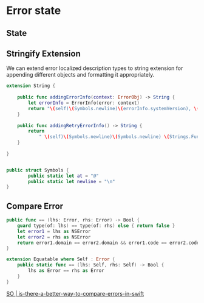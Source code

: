 # Error state

## State

## Stringify Extension

We can extend error localized description types to string extension for appending different objects and formatting it appropriately.

```swift 
extension String {
    
    public func addingErrorInfo(context: ErrorObj) -> String {
        let errorInfo = ErrorInfo(error: context)
        return "\(self)\(Symbols.newline)\(errorInfo.systemVersion), \(errorInfo.modelName), \(errorInfo.connectivityState), \(errorInfo.appVersion)."
    }
    
    public func addingRetryErrorInfo() -> String {
        return
            " \(self)\(Symbols.newline)\(Symbols.newline) \(Strings.Functionality.retryDescription)"
    }
    
}


public struct Symbols {
		public static let at = "@"
		public static let newline = "\n"
}

```


## Compare Error


```swift
public func == (lhs: Error, rhs: Error) -> Bool {
    guard type(of: lhs) == type(of: rhs) else { return false }
    let error1 = lhs as NSError
    let error2 = rhs as NSError
    return error1.domain == error2.domain && error1.code == error2.code && "\(lhs)" == "\(rhs)"
}

extension Equatable where Self : Error {
    public static func == (lhs: Self, rhs: Self) -> Bool {
        lhs as Error == rhs as Error
    }
}
```

[SO | is-there-a-better-way-to-compare-errors-in-swift](https://stackoverflow.com/questions/49658919/is-there-a-better-way-to-compare-errors-in-swift)
